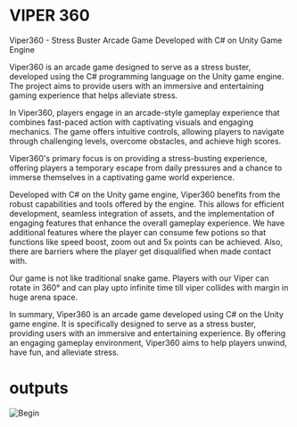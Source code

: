 # VIPER 360


Viper360 - Stress Buster Arcade Game Developed with C# on Unity Game Engine

Viper360 is an arcade game designed to serve as a stress buster, developed using the C# programming language on the Unity game engine. The project aims to provide users with an immersive and entertaining gaming experience that helps alleviate stress.

In Viper360, players engage in an arcade-style gameplay experience that combines fast-paced action with captivating visuals and engaging mechanics. The game offers intuitive controls, allowing players to navigate through challenging levels, overcome obstacles, and achieve high scores. 

Viper360's primary focus is on providing a stress-busting experience, offering players a temporary escape from daily pressures and a chance to immerse themselves in a captivating game world experience.

Developed with C# on the Unity game engine, Viper360 benefits from the robust capabilities and tools offered by the engine. This allows for efficient development, seamless integration of assets, and the implementation of engaging features that enhance the overall gameplay experience.
We have additional features where the player can consume few potions so that functions like speed boost, zoom out and 5x points can be achieved. Also, there are barriers where the player get disqualified when made contact with.

Our game is not like traditional snake game. Players with our Viper can rotate in 360° and can play upto infinite time till viper collides with margin in huge arena space.

In summary, Viper360 is an arcade game developed using C# on the Unity game engine. It is specifically designed to serve as a stress buster, providing users with an immersive and entertaining experience. By offering an engaging gameplay environment, Viper360 aims to help players unwind, have fun, and alleviate stress.

# outputs

![Begin](https://github.com/SaiNithinNartuo/Viper-360/assets/122041620/7e59819b-e4e3-4be9-901a-e5aff8cf4428)
